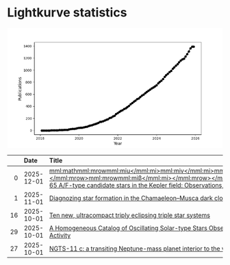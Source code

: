 
<h1>Lightkurve statistics</h1>
  
![publications](lightkurve-publications.png)  
  
|    | Date       | Title                                                                                                                                                                                                                                                                                                                                                                                                                                                                     | Author         |
|---:|:-----------|:--------------------------------------------------------------------------------------------------------------------------------------------------------------------------------------------------------------------------------------------------------------------------------------------------------------------------------------------------------------------------------------------------------------------------------------------------------------------------|:---------------|
|  0 | 2025-12-01 | [<mml:math><mml:mrow><mml:mi>u</mml:mi><mml:mi>v</mml:mi><mml:mi>b</mml:mi><mml:mi>y</mml:mi><mml:mo>‑</mml:mo><mml:msub><mml:mrow><mml:mi>H</mml:mi></mml:mrow><mml:mrow><mml:mi>β</mml:mi></mml:mrow></mml:msub><mml:mspace></mml:mspace></mml:mrow></mml:math> Photoelectric photometry of 65 A/F-type candidate stars in the Kepler field: Observations, stellar parameters and variability analysis](https://ui.adsabs.harvard.edu/abs/2025NewA..12102436F/abstract) | Fox-Machado, L |
|  1 | 2025-11-01 | [Diagnozing star formation in the Chamaeleon–Musca dark cloud complex](https://ui.adsabs.harvard.edu/abs/2025NewA..12002421C/abstract)                                                                                                                                                                                                                                                                                                                                    | Chen, H        |
| 16 | 2025-10-01 | [Ten new, ultracompact triply eclipsing triple star systems](https://ui.adsabs.harvard.edu/abs/2025arXiv251004565B/abstract)                                                                                                                                                                                                                                                                                                                                              | Borkovits, T   |
| 29 | 2025-10-01 | [A Homogeneous Catalog of Oscillating Solar-type Stars Observed by the Kepler Mission and a New Amplitude Scaling Relation Including Chromospheric Activity](https://ui.adsabs.harvard.edu/abs/2025AJ....170..212S/abstract)                                                                                                                                                                                                                                              | Sayeed, M      |
| 27 | 2025-10-01 | [NGTS-11 c: a transiting Neptune-mass planet interior to the warm Saturn NGTS-11 b](https://ui.adsabs.harvard.edu/abs/2025arXiv251014083A/abstract)                                                                                                                                                                                                                                                                                                                       | Anderson, D    |
